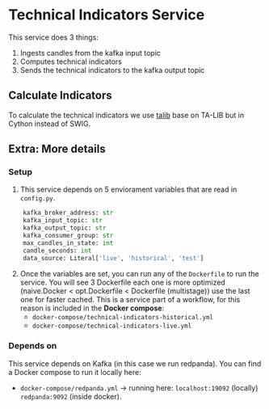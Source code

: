 # Technical Indicators Service

This service does 3 things:
1. Ingests candles from the kafka input topic
2. Computes technical indicators
3. Sends the technical indicators to the kafka output topic

## Calculate Indicators

To calculate the technical indicators we use [talib](https://github.com/TA-Lib/ta-lib-python) base on TA-LIB but in Cython instead of SWIG.

## Extra: More details

### Setup

1. This service depends on 5 enviorament variables that are read in `config.py`.

```python
    kafka_broker_address: str
    kafka_input_topic: str
    kafka_output_topic: str
    kafka_consumer_group: str
    max_candles_in_state: int
    candle_seconds: int
    data_source: Literal['live', 'historical', 'test']
```

2. Once the variables are set, you can run any of the `Dockerfile` to run the service. You will see 3 Dockerfile each one is more optimized (naive.Docker < opt.Dockerfile < Dockerfile (multistage)) use the last one for faster cached. This is a service part of a workflow, for this reason is included in the **Docker compose**:
    - `docker-compose/technical-indicators-historical.yml`
    - `docker-compose/technical-indicators-live.yml`

### Depends on

This service depends on Kafka (in this case we run redpanda). You can find a Docker compose to run it locally here: 
- `docker-compose/redpanda.yml` -> running here: `localhost:19092` (locally) `redpanda:9092` (inside docker).